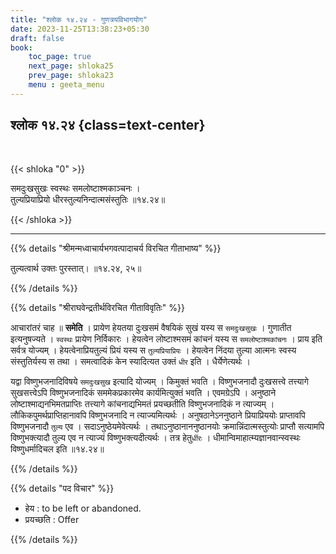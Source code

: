 ```yaml
---
title: "श्लोक १४.२४ - गुणत्रयविभागयोग"
date: 2023-11-25T13:38:23+05:30
draft: false
book:
    toc_page: true
    next_page: shloka25
    prev_page: shloka23
    menu : geeta_menu
---
```




## श्लोक १४.२४ {class=text-center}

<br/>

{{< shloka  "0"  >}}

समदुःखसुखः स्वस्थः समलोष्टाश्मकाञ्चनः ।   
तुल्यप्रियाप्रियो धीरस्तुल्यनिन्दात्मसंस्तुतिः ॥१४.२४॥

{{< /shloka >}}

---


{{% details "श्रीमन्मध्वाचार्यभगवत्पादाचर्य विरचित  गीताभाष्य" %}}

तुल्यत्वार्थ उक्तः पुरस्तात्। ॥१४.२४, २५॥

{{% /details %}}



{{% details "श्रीराघवेन्द्रतीर्थविरचित गीताविवृतिः" %}}

आचारांतरं चाह ॥ **समेति** । प्रायेण हेयतया 
दुःखसमं वैषयिकं सुखं यस्य स `समदुःखसुखः` । 
गुणातीत इत्यनुषज्यते । `स्वस्थः` प्रायेण निर्विकारः । 
हेयत्वेन लोष्टाश्मसमं कांचनं यस्य स `समलोष्टाश्‍मकांचनः` । 
प्राय इति सर्वत्र योज्यम्‌ ।
हेयत्वेनाप्रियतुल्यं प्रियं यस्य स `तुल्यप्रियाप्रियः` । 
हेयत्वेन निंदया तुल्या आत्मनः स्वस्य संस्तुतिर्यस्य स तथा । 
समत्वादिकं केन स्यादित्यत उक्तं `धीर` इति । 
धैर्येणेत्यर्थः ।   

यद्वा विष्णुभजनादिविषये `समदुःखसुख` इत्यादि योज्यम्‌ । 
किमुक्तं भवति । विष्णुभजनादौ दुःखसत्त्वे तत्त्यागे सुखसत्त्वेऽपि 
विष्णुभजनादिकं सममेकप्रकारमेव कार्यमित्युक्तं भवति । 
एवमग्रेऽपि । अनुष्ठाने लोष्टाश्माद्यनभिमतप्राप्तिः 
तत्त्यागे कांचनाद्यभिमतं प्रयच्छतीति
विष्णुभजनादिकं न त्याज्यम्‌ । लौकिकपुमर्थप्राप्तिहानावपि 
विष्णुभजनादि न त्याज्यमित्यर्थः । अनुषठानेऽननुष्ठाने 
प्रियाप्रिययोः प्राप्तावपि विष्णुभजनादौ 
`तुल्य` एव । सदाऽनुष्ठेयमेवेत्यर्थः । तथाऽनुष्ठानाननुष्ठानयोः 
क्रमान्निंदात्मस्तुत्योः प्राप्तौ सत्यामपि विष्णुभक्त्यादौ तुल्य 
एव न त्याज्यं विष्णुभक्त्यदीत्यर्थः । 
तत्र हेतु`र्धीरः` । धीमान्विमाहात्म्यज्ञानवान्स्वस्थः 
विष्णुधर्मादिचल इति ॥१४.२४॥

{{% /details %}}



{{% details "पद विचार" %}}

- हेय :  to be left or abandoned.
- प्रयच्छति : Offer

{{% /details %}}
